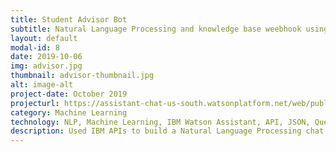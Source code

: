 ```yaml
---
title: Student Advisor Bot 
subtitle: Natural Language Processing and knowledge base weebhook using APIs 
layout: default
modal-id: 8
date: 2019-10-06
img: advisor.jpg
thumbnail: advisor-thumbnail.jpg
alt: image-alt
project-date: October 2019
projecturl: https://assistant-chat-us-south.watsonplatform.net/web/public/140f64fe-5d90-473e-9964-264c08492840
category: Machine Learning
technology: NLP, Machine Learning, IBM Watson Assistant, API, JSON, Queries, Artificial Intelligence
description: Used IBM APIs to build a Natural Language Processing chat bot to recommend Coursera courses based on input received as well as to solve issues with the Coursera website. 
---
```

